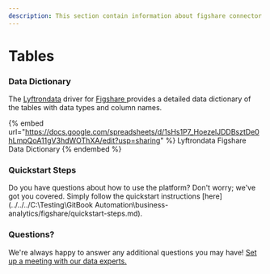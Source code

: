 ```yaml
---
description: This section contain information about figshare connector tables information
---
```


# Tables

### Data Dictionary

The [Lyftrondata](https://www.lyftrondata.com/) driver for [Figshare](https://www.lyftrondata.com/integration/business-analytics/figshare//)[ ](https://www.lyftrondata.com/integration/figshare/)provides a detailed data dictionary of the tables with data types and column names.

{% embed url="https://docs.google.com/spreadsheets/d/1sHs1P7_HoezelJDDBsztDe0hLmpQoA11gV3hdWOThXA/edit?usp=sharing" %}
Lyftrondata Figshare Data Dictionary
{% endembed %}

### Quickstart Steps

Do you have questions about how to use the platform? Don't worry; we've got you covered. Simply follow the quickstart instructions [here](../../../C:\Testing\GitBook Automation\business-analytics/figshare/quickstart-steps.md).

### Questions? <a href="#questions" id="questions"></a>

We're always happy to answer any additional questions you may have! [Set up a meeting with our data experts.](https://www.lyftrondata.com/book-a-meeting/)

